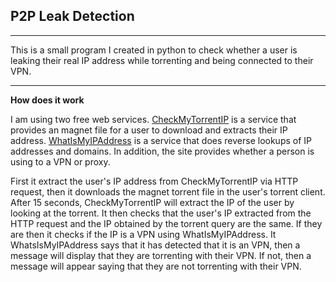 ## P2P Leak Detection
---

This is a small program I created in python to check whether a user is leaking their real IP address while torrenting and being connected to their VPN.

---

**How does it work**

I am using two free web services. 
[CheckMyTorrentIP](http://checkmytorrentip.upcoil.com) is a service that provides an magnet file for a user to download and extracts their IP address.
[WhatIsMyIPAddress](https://whatismyipaddress.com) is a service that does reverse lookups of IP addresses and domains. In addition, the site provides whether a person is using to a VPN or proxy.

First it extract the user's IP address from CheckMyTorrentIP via HTTP request, then it downloads the magnet torrent file in the user's torrent client.
After 15 seconds, CheckMyTorrentIP will extract the IP of the user by looking at the torrent. It then checks that the user's IP extracted from the HTTP request and the IP obtained by the torrent query are the same.
If they are then it checks if the IP is a VPN using WhatIsMyIPAddress. It WhatsIsMyIPAddress says that it has detected that it is an VPN, then a message will display that they are torrenting with their VPN.
If not, then a message will appear saying that they are not torrenting with their VPN.


